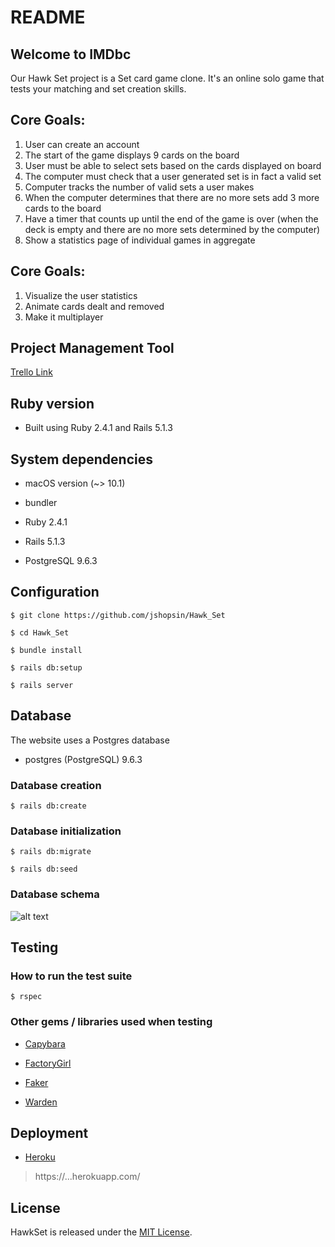 # README

##  Welcome to IMDbc

Our Hawk Set project is a Set card game clone. It's an online solo game that tests your matching and set creation skills.

## Core Goals:

1. User can create an account
2. The start of the game displays 9 cards on the board
3. User must be able to select sets based on the cards displayed on board
4. The computer must check that a user generated set is in fact a valid set
5. Computer tracks the number of valid sets a user makes
6. When the computer determines that there are no more sets add 3 more cards to the board
7. Have a timer that counts up until the end of the game is over (when the deck is empty and there are no more sets determined by the computer)
8. Show a statistics page of individual games in aggregate

## Core Goals:

1. Visualize the user statistics
2. Animate cards dealt and removed
3. Make it multiplayer

## Project Management Tool

[Trello Link](https://trello.com/b/Mp7E2fiV/hawkset-board)

## Ruby version

* Built using Ruby 2.4.1 and Rails 5.1.3

## System dependencies

* macOS version (~> 10.1)

* bundler

* Ruby 2.4.1

* Rails 5.1.3

* PostgreSQL 9.6.3

## Configuration

    $ git clone https://github.com/jshopsin/Hawk_Set

    $ cd Hawk_Set

    $ bundle install

    $ rails db:setup

    $ rails server

## Database

The website uses a Postgres database

* postgres (PostgreSQL) 9.6.3

### Database creation

    $ rails db:create

### Database initialization

    $ rails db:migrate

    $ rails db:seed

### Database schema

![alt text](https://raw.githubusercontent.com/jshopsin/hawk-set/development/public/db-schema.png "DB schema")

## Testing

### How to run the test suite

    $ rspec


### Other gems / libraries used when testing

* [Capybara](https://github.com/teamcapybara/capybara)

* [FactoryGirl](https://github.com/thoughtbot/factory_girl)

* [Faker](https://github.com/stympy/faker)

* [Warden](https://github.com/hassox/warden/wiki)

## Deployment

* [Heroku](https://...herokuapp.com/)

>https://...herokuapp.com/

## License

HawkSet is released under the [MIT License](https://opensource.org/licenses/MIT).